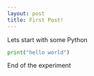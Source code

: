 ```yaml
---
layout: post
title: First Post!
---
```


Lets start with some Python
<!--more-->

```python
print("hello world")
```
End of the experiment
